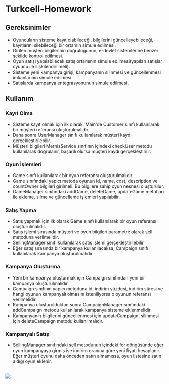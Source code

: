 # Turkcell-Homework
## Gereksinimler
* Oyuncuların sisteme kayıt olabileceği, bilgilerini güncelleyebileceği, kayıtlarını silebileceği bir ortamın simule edilmesi.
* Girilen müşteri bilgilerinin doğruluğunun, e-devlet sistemlerine benzer şekilde kontrol edilmesi.
* Oyun satışı yapılabilecek satış ortamının simule edilmesi(yapılan satışlar oyuncu ile ilişkilendirilmeli).
* Sisteme yeni kampanya girişi, kampanyanın silinmesi ve güncellenmesi imkanlarının simule edilmesi.
* Satışlarda kampanya entegrasyonunun simule edilmesi.

## Kullanım
### Kayıt Olma
* Sisteme kayıt olmak için ilk olarak, Main'de Customer sınıfı kullanılarak bir müşteri referansı oluşturulmalıdır.
* Daha sonra UserManager sınıfı kullanılarak müşteri kaydı gerçekleştirilebilir.
* Müşteri bilgileri MernisService sınıfının içindeki checkUser metodu kullanılarak doğrulanır, başarılı olursa müşteri kaydı gerçekleştirilir.

### Oyun İşlemleri
* Game sınıfı kullanılarak bir oyun referansı oluşturulmalıdır.
* Game sınıfındaki yapıcı metoda oyunun id, name, cost, description ve countOwner bilgileri girilmeli. Bu bilgilere sahip oyun nesnesi oluşturulur.
* GameManager sınıfındaki addGame, deleteGame, updateGame metotları ile ekleme, silme ve güncelleme işlemleri yapılabilir.

### Satış Yapma
* Satış yapmak için ilk olarak Game sınıfı kullanılarak bir oyun referansı oluşturulmalıdır.
* Satış işlemi sırasında müşteri ve oyun bilgileri parametre olarak sell metoduna verilmelidir.
* SellingManager sınıfı kullanılarak satış işlemi gerçekleştirilebilir.
* Eğer satış sırasında bir kampanya kullanılacaksa, Campaign sınıfı kullanılarak kampanya oluşturulmalıdır.

### Kampanya Oluşturma
* Yeni bir kampanya oluşturmak için Campaign sınıfından yeni bir kampanya oluşturulmalıdır.
* Campaign sınıfının yapıcı metoduna id, indirim yüzdesi, indirim süresi ve hangi oyunun kampanyalı olmasını isteniliyorsa o oyunun referansı verilmelidir.
* Kampanya oluşturulduktan sonra CampaignManager sınıfındaki addCampaign metodu kullanılarak kampanya sisteme eklenmelidir.
* Kampanyanın bilgilerini güncellenmesi için updateCampaign, silinmesi için deleteCampaign metodu kullanılmalıdır.

### Kampanyalı Satış
* SellingManager sınıfındaki sell metodunun içindeki for döngüsünde eğer oyun kampanyaya girmiş ise indirim oranına göre yeni fiyatı hesaplanır. Eğer müşteri oyunu daha önceden satın almamışsa, oyun listesine satın aldığı oyun eklenir.

<br />
<img src="https://user-images.githubusercontent.com/69295311/225978643-841ffa85-cc3c-497f-8ce9-1516fabb4de9.png" />
